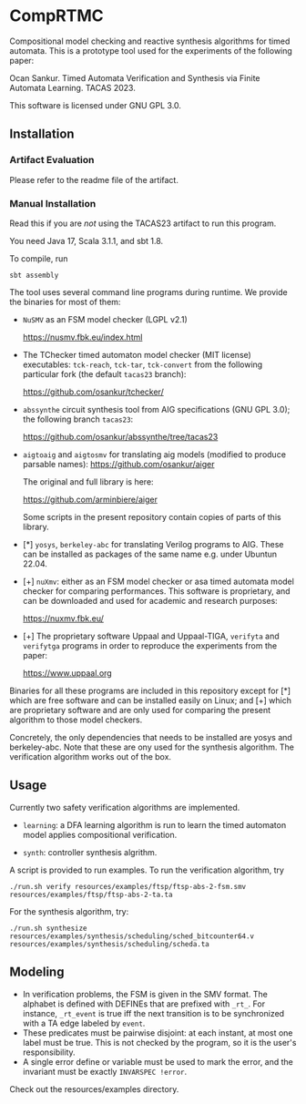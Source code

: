 # CompRTMC
Compositional model checking and reactive synthesis algorithms for timed automata.
This is a prototype tool used for the experiments of the following paper:

  Ocan Sankur. Timed Automata Verification and Synthesis via Finite Automata Learning. TACAS 2023.

This software is licensed under GNU GPL 3.0.

## Installation

### Artifact Evaluation
Please refer to the readme file of the artifact.

### Manual Installation
Read this if you are *not* using the TACAS23 artifact to run this program.

You need Java 17, Scala 3.1.1, and sbt 1.8.

To compile, run 

    sbt assembly

The tool uses several command line programs during runtime. We provide the binaries for most of them:

- `NuSMV` as an FSM model checker (LGPL v2.1)

  https://nusmv.fbk.eu/index.html
  
- The TChecker timed automaton model checker (MIT license) executables: `tck-reach`, `tck-tar`, `tck-convert` from the following particular fork (the default `tacas23` branch): 
  
  https://github.com/osankur/tchecker/
  
  
- `abssynthe` circuit synthesis tool from AIG specifications (GNU GPL 3.0); the following branch `tacas23`:
  
    https://github.com/osankur/abssynthe/tree/tacas23

- `aigtoaig` and `aigtosmv` for translating aig models (modified to produce parsable names):
  https://github.com/osankur/aiger

  The original and full library is here:
  
  https://github.com/arminbiere/aiger

  Some scripts in the present repository contain copies of parts of this library.

- [*] `yosys`, `berkeley-abc` for translating Verilog programs to AIG.
  These can be installed as packages of the same name e.g. under Ubuntun 22.04.
  
- [+] `nuXmv`: either as an FSM model checker or asa timed automata model checker for comparing performances.
  This software is proprietary, and can be downloaded and used for academic and research purposes:

  https://nuxmv.fbk.eu/

- [+] The proprietary software Uppaal and Uppaal-TIGA, `verifyta` and `verifytga` programs in order to reproduce the experiments from the paper:

  https://www.uppaal.org

Binaries for all these programs are included in this repository except for [*] which are free software and can be installed easily on Linux;
and [+] which are proprietary software and are only used for comparing the present algorithm to those model checkers.

Concretely, the only dependencies that needs to be installed are yosys and berkeley-abc. Note that these are ony used for the synthesis algorithm.
The verification algorithm works out of the box.

## Usage
Currently two safety verification algorithms are implemented.

- `learning`: a DFA learning algorithm is run to learn the timed automaton model
applies compositional verification.

- `synth`: controller synthesis algrithm.

A script is provided to run examples. To run the verification algorithm, try

    ./run.sh verify resources/examples/ftsp/ftsp-abs-2-fsm.smv resources/examples/ftsp/ftsp-abs-2-ta.ta 

For the synthesis algorithm, try:

    ./run.sh synthesize resources/examples/synthesis/scheduling/sched_bitcounter64.v resources/examples/synthesis/scheduling/scheda.ta

## Modeling
- In verification problems, the FSM is given in the SMV format. The alphabet is defined
  with DEFINEs that are prefixed with `_rt_`. For instance, `_rt_event` is true iff the next transition is to be
  synchronized with a TA edge labeled by `event`. 
- These predicates must be pairwise disjoint: at each instant, at most one label must be true. This is not checked by the program,
  so it is the user's responsibility.
- A single error define or variable must be used to mark the error, and the invariant must be exactly `INVARSPEC !error`.

Check out the resources/examples directory.